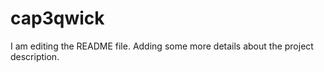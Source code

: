 # cap3qwick
 
I am editing the README file. Adding some more details about the project description.

